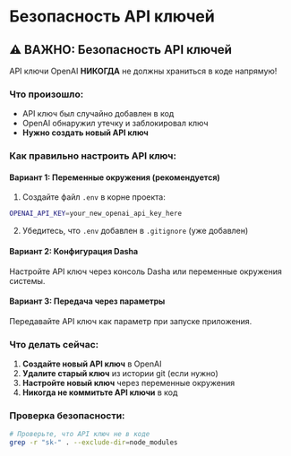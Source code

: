 # Безопасность API ключей

## ⚠️ ВАЖНО: Безопасность API ключей

API ключи OpenAI **НИКОГДА** не должны храниться в коде напрямую!

### Что произошло:
- API ключ был случайно добавлен в код
- OpenAI обнаружил утечку и заблокировал ключ
- **Нужно создать новый API ключ**

### Как правильно настроить API ключ:

#### Вариант 1: Переменные окружения (рекомендуется)
1. Создайте файл `.env` в корне проекта:
```bash
OPENAI_API_KEY=your_new_openai_api_key_here
```

2. Убедитесь, что `.env` добавлен в `.gitignore` (уже добавлен)

#### Вариант 2: Конфигурация Dasha
Настройте API ключ через консоль Dasha или переменные окружения системы.

#### Вариант 3: Передача через параметры
Передавайте API ключ как параметр при запуске приложения.

### Что делать сейчас:
1. **Создайте новый API ключ** в OpenAI
2. **Удалите старый ключ** из истории git (если нужно)
3. **Настройте новый ключ** через переменные окружения
4. **Никогда не коммитьте API ключи** в код

### Проверка безопасности:
```bash
# Проверьте, что API ключ не в коде
grep -r "sk-" . --exclude-dir=node_modules
```
